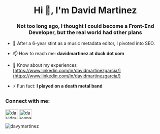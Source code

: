 <h1 align="center">Hi 👋, I'm David Martinez</h1>
<h3 align="center">Not too long ago, I thought I could become a Front-End Developer, but the real world had other plans</h3>

- 🔭 After a 6-year stint as a music metadata editor, I pivoted into SEO.

- 📫 How to reach me: **davidmartinez at duck dot com**

- 📄 Know about my experiences [https://www.linkedin.com/in/davidmartinezgarcia/](https://www.linkedin.com/in/davidmartinezgarcia/)

- ⚡ Fun fact: **I played on a death metal band**

<h3 align="left">Connect with me:</h3>
<p align="left">
<a href="https://linkedin.com/in/davidmartinezgarcia" target="blank"><img align="center" src="https://raw.githubusercontent.com/rahuldkjain/github-profile-readme-generator/master/src/images/icons/Social/linked-in-alt.svg" alt="davidmartinezgarcia" height="30" width="40" /></a>
<a href="https://codesandbox.com/davymartinez" target="blank"><img align="center" src="https://raw.githubusercontent.com/rahuldkjain/github-profile-readme-generator/master/src/images/icons/Social/codesandbox.svg" alt="davymartinez" height="30" width="40" /></a>
</p>

<p><img align="center" src="https://github-readme-streak-stats.herokuapp.com/?user=davymartinez&" alt="davymartinez" /></p>
